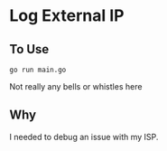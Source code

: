 # Log External IP

## To Use

`go run main.go`

Not really any bells or whistles here

## Why

I needed to debug an issue with my ISP.